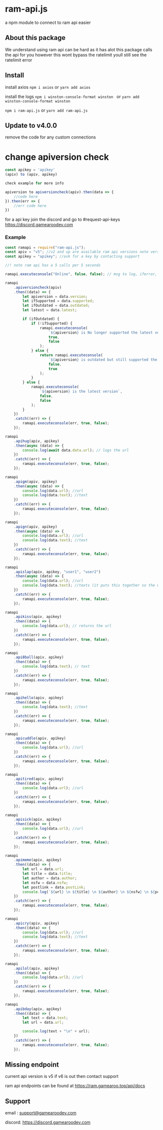 # ram-api.js

a npm module to connect to ram api easier

## About this package

We understand using ram api can be hard as it has alot this package calls the api for you however this wont bypass the ratelimit youll still see the ratelimit error

## Install

install axios `npm i axios` or `yarn add axios`

install the logs `npm i winston-console-format winston ` or `yarn add winston-console-format winston `

`npm i ram-api.js` or `yarn add ram-api.js`

## Update to v4.0.0

remove the code for any custom connections

# change apiversion check

```javascript
const apikey = 'apikey'
(apiv) to (apiv, apikey)

check example for more info

apiversion to apiversioncheck(apiv).then(data => {
	//code here
}).then(err => {
	//err code here
})


```

for a api key join the discord and go to #request-api-keys https://discord.gamearoodev.com

### Example

```javascript
const ramapi = require("ram-api.js");
const apiv = "v5"; //v2 and up are available ram api versions note versions
const apikey = "apikey"; //ask for a key by contacting support

//! note ram api has a 5 calls per 5 seconds

ramapi.executeconsole("Online", false, false); // msg to log, iferror, ifwarning

ramapi
	.apiversioncheck(apiv)
	.then((data) => {
		let apiversion = data.version;
		let ifSupported = data.supported;
		let ifOutdated = data.outdated;
		let latest = data.latest;

		if (ifOutdated) {
			if (!ifSupported) {
				ramapi.executeconsole(
					`${apiversion} is No longer supported the latest version is ${latest}`,
					true,
					false
				);
			} else {
				return ramapi.executeconsole(
					`${apiversion} is outdated but still supported the latest version is ${latest}`,
					false,
					true
				);
			}
		} else {
			ramapi.executeconsole(
				`${apiversion} is the latest version`,
				false,
				false
			);
		}
	})
	.catch((err) => {
		ramapi.executeconsole(err, true, false);
	});

ramapi
	.apihug(apiv, apikey)
	.then(async (data) => {
		console.log(await data.data.url); // logs the url
	})
	.catch((err) => {
		ramapi.executeconsole(err, true, false);
	});

ramapi
	.apigm(apiv, apikey)
	.then(async (data) => {
		console.log(data.url); //url
		console.log(data.text); //text
	})
	.catch((err) => {
		ramapi.executeconsole(err, true, false);
	});

ramapi
	.apign(apiv, apikey)
	.then(async (data) => {
		console.log(data.url); //url
		console.log(data.text); //text
	})
	.catch((err) => {
		ramapi.executeconsole(err, true, false);
	});

ramapi
	.apislap(apiv, apikey, "user1", "user2")
	.then(async (data) => {
		console.log(data.url); //url
		console.log(data.text); //texts (it puts this together so the user1 and user2 would be needed)
	})
	.catch((err) => {
		ramapi.executeconsole(err, true, false);
	});

ramapi
	.apikiss(apiv, apikey)
	.then((data) => {
		console.log(data.url); // returns the url
	})
	.catch((err) => {
		ramapi.executeconsole(err, true, false);
	});

ramapi
	.api8ball(apiv, apikey)
	.then((data) => {
		console.log(data.text); // text
	})
	.catch((err) => {
		ramapi.executeconsole(err, true, false);
	});

ramapi
	.apihello(apiv, apikey)
	.then((data) => {
		console.log(data.text); //text
	})
	.catch((err) => {
		ramapi.executeconsole(err, true, false);
	});

ramapi
	.apicuddle(apiv, apikey)
	.then((data) => {
		console.log(data.url); //url
	})
	.catch((err) => {
		ramapi.executeconsole(err, true, false);
	});

ramapi
	.apitired(apiv, apikey)
	.then((data) => {
		console.log(data.url); //url
	})
	.catch((err) => {
		ramapi.executeconsole(err, true, false);
	});

ramapi
	.apisick(apiv, apikey)
	.then((data) => {
		console.log(data.url); //url
	})
	.catch((err) => {
		ramapi.executeconsole(err, true, false);
	});

ramapi
	.apimeme(apiv, apikey)
	.then((data) => {
		let url = data.url;
		let title = data.title;
		let author = data.author;
		let nsfw = data.nsfw;
		let postlink = data.postLink;
		console.log(`${url} \n ${title} \n ${author} \n ${nsfw} \n ${postlink}`);
	})
	.catch((err) => {
		ramapi.executeconsole(err, true, false);
	});

ramapi
	.apicry(apiv, apikey)
	.then((data) => {
		console.log(data.url); //url
		console.log(data.text); //text
	})
	.catch((err) => {
		ramapi.executeconsole(err, true, false);
	});

ramapi
	.apilol(apiv, apikey)
	.then((data) => {
		console.log(data.url); //url
	})
	.catch((err) => {
		ramapi.executeconsole(err, true, false);
	});

ramapi
	.apibday(apiv, apikey)
	.then((data) => {
		let text = data.text;
		let url = data.url;

		console.log(text + "\n" + url);
	})
	.catch((err) => {
		ramapi.executeconsole(err, true, false);
	});
```

## Missing endpoint

current api version is v5 if v6 is out then contact support

ram api endpoints can be found at https://ram.gamearoo.top/api/docs

## Support

email : support@gamearoodev.com

discord: https://discord.gamearoodev.com
